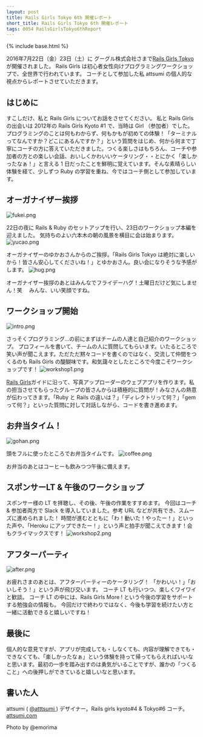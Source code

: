 ```yaml
---
layout: post
title: Rails Girls Tokyo 6th 開催レポート
short_title: Rails Girls Tokyo 6th 開催レポート
tags: 0054 RailsGirlsTokyo6thReport
---
```

{% include base.html %}


2016年7月22日（金）23日（土）に グーグル株式会社さまで[Rails Girls Tokyo](http://railsgirls.com/tokyo)が開催されました。
Rails Girls は初心者女性向けプログラミングワークショップで、全世界で行われています。
コーチとして参加した私 attsumi の個人的な視点からレポートさせていただきます。

## はじめに

すこしだけ、私と Rails Girls についてお話をさせてください。
私と Rails Girls の出会いは 2012年の Rails Girls Kyoto #1 で、当時は Girl （参加者）でした。
プログラミングのことは何もわからず、何もかもが初めての体験！「ターミナルってなんですか？どこにあるんですか？」という質問をはじめ、何から何まで丁寧にコーチの方に答えていただきました。つくる楽しさはもちろん、コーチや参加者の方との楽しい会話、おいしくかわいいケータリング・・とにかく「楽しかったなぁ！」と言える 1 日だったことを鮮明に覚えています。そんな素晴らしい体験を経て、少しずつ Ruby の学習を重ね、今ではコーチ側として参加しています。

## オーガナイザー挨拶
![fukei.png]({{base}}{{site.baseurl}}/images/0054-RailsGirlsTokyo6thReport/fukei.png)

22日の夜に Rails &amp; Ruby のセットアップを行い、23日のワークショップ本編を迎えました。
気持ちのよい六本木の朝の風景を横目に会は始まります。
![yucao.png]({{base}}{{site.baseurl}}/images/0054-RailsGirlsTokyo6thReport/yucao.png)

オーガナイザーのゆかおさんからのご挨拶。「Rails Girls Tokyo は絶対に楽しいから！皆さん安心してくださいね！」とゆかおさん。良い会になりそうな予感がします。
![hug.png]({{base}}{{site.baseurl}}/images/0054-RailsGirlsTokyo6thReport/hug.png)

オーガナイザー挨拶のあとはみんなでフライデーハグ！土曜日だけど気にしません！笑　
みんな、いい笑顔ですね。

## ワークショップ開始
![intro.png]({{base}}{{site.baseurl}}/images/0054-RailsGirlsTokyo6thReport/intro.png)

さっそくプログラミング…の前にまずはチームの人達と自己紹介のワークショップ。
プロフィールを書いて、チームの人に質問してもらいます。いたるところで笑い声が聞こえます。ただただ黙々コードを書くのではなく、交流して仲間をつくるのも Rails Girls の醍醐味です。和気藹々としたところで今度こそワークショップです！
![workshop1.png]({{base}}{{site.baseurl}}/images/0054-RailsGirlsTokyo6thReport/workshop1.png)

[Rails Girls](http://railsgirls.jp/guide)ガイドに沿って、写真アップローダーのウェブアプリを作ります。私の担当させてもらったグループの皆さんからは積極的に質問が！みなさんの熱意が伝わってきます。「Ruby と Rails の違いは？」「ディレクトリって何？」「gem って何？」といった質問に対して対話しながら、コードを書き進めます。

## お弁当タイム！
![gohan.png]({{base}}{{site.baseurl}}/images/0054-RailsGirlsTokyo6thReport/gohan.png)

頭をフルに使ったところでお弁当タイムです。
![coffee.png]({{base}}{{site.baseurl}}/images/0054-RailsGirlsTokyo6thReport/coffee.png)

お弁当のあとはコーヒーも飲みつつ午後に備えます。

## スポンサーLT &amp; 午後のワークショップ

スポンサー様の LT を拝聴し、その後、午後の作業をすすめます。 
今回はコーチ &amp; 参加者両方で Slack を導入していました。参考 URL などが共有でき、スムーズに進められました！ 時間が進むとともに「わ！動いた！やったー！」といった声や、「Heroku にアップできたー！」という声と拍手が聞こえてきます！会もクライマックスです！
![workshop2.png]({{base}}{{site.baseurl}}/images/0054-RailsGirlsTokyo6thReport/workshop2.png)

## アフターパーティ
![after.png]({{base}}{{site.baseurl}}/images/0054-RailsGirlsTokyo6thReport/after.png)

お疲れさまのあとは、アフターパーティーのケータリング！
「かわいい！」「おいしそう！」という声が飛び交います。
コーチ LT も行いつつ、楽しくワイワイと歓談。
コーチ LT の中には、Rails Girls More ! という今後の学習をサポートする勉強会の情報も。
今回だけで終わりではなく、今後も学習を続けたい方と一緒に活動できると嬉しいですね！

## 最後に

個人的な意見ですが、アプリが完成しても・しなくても、内容が理解できても・できなくても、「楽しかったなぁ」という体験を持って帰ってもらえればいいなと思います。最初の一歩を踏み出すのは勇気がいることですが、誰かの「つくること」への後押しができていると嬉しいなと思います。

## 書いた人

attsumi ( [@atttsumi ](https://twitter.com/atttsumi) )
デザイナー。Rails girls kyoto#4 &amp; Tokyo#6 コーチ。
[attsumi.com ](http://attsumi.com)

Photo by @emorima 


